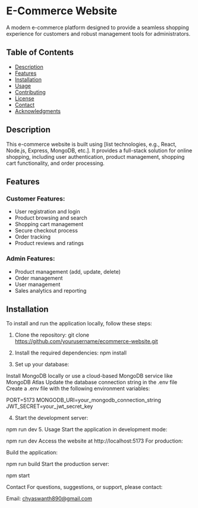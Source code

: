# E-Commerce Website

A modern e-commerce platform designed to provide a seamless shopping experience for customers and robust management tools for administrators.

## Table of Contents
- [Description](#description)
- [Features](#features)
- [Installation](#installation)
- [Usage](#usage)
- [Contributing](#contributing)
- [License](#license)
- [Contact](#contact)
- [Acknowledgments](#acknowledgments)

## Description
This e-commerce website is built using [list technologies, e.g., React, Node.js, Express, MongoDB, etc.]. It provides a full-stack solution for online shopping, including user authentication, product management, shopping cart functionality, and order processing.

## Features
### Customer Features:
- User registration and login
- Product browsing and search
- Shopping cart management
- Secure checkout process
- Order tracking
- Product reviews and ratings

### Admin Features:
- Product management (add, update, delete)
- Order management
- User management
- Sales analytics and reporting

## Installation
To install and run the application locally, follow these steps:

1. Clone the repository:
   git clone https://github.com/yourusername/ecommerce-website.git

2. Install the required dependencies:
    npm install

3. Set up your database:

Install MongoDB locally or use a cloud-based MongoDB service like MongoDB Atlas
Update the database connection string in the .env file
Create a .env file with the following environment variables:

PORT=5173
MONGODB_URI=your_mongodb_connection_string
JWT_SECRET=your_jwt_secret_key

4. Start the development server:

npm run dev
5. Usage
Start the application in development mode:

npm run dev
Access the website at http://localhost:5173
For production:

Build the application:

npm run build
Start the production server:

npm start


Contact
For questions, suggestions, or support, please contact:

Email: chyaswanth890@gmail.com

